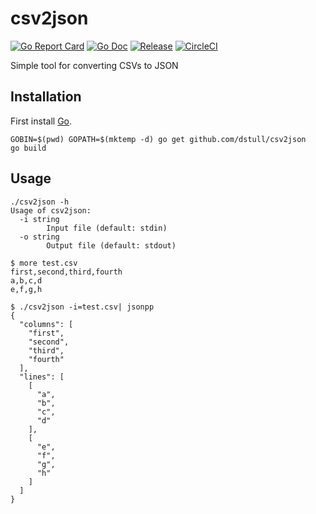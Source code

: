 # csv2json

[![Go Report Card](https://goreportcard.com/badge/github.com/dstull/csv2json?style=flat-square)](https://goreportcard.com/report/github.com/dstull/csv2json)
[![Go Doc](https://img.shields.io/badge/godoc-reference-blue.svg?style=flat-square)](http://godoc.org/github.com/dstull/csv2json)
[![Release](https://img.shields.io/github/release/dstull/csv2json.svg?style=flat-square)](https://github.com/dstull/csv2json/releases/latest)
[![CircleCI](https://circleci.com/gh/dstull/csv2json/tree/master.svg?style=svg)](https://circleci.com/gh/dstull/csv2json/tree/master)

Simple tool for converting CSVs to JSON

## Installation

First install [Go](http://golang.org).

```shell
GOBIN=$(pwd) GOPATH=$(mktemp -d) go get github.com/dstull/csv2json
go build
```

## Usage

```shell
./csv2json -h
Usage of csv2json:
  -i string
    	Input file (default: stdin)
  -o string
    	Output file (default: stdout)

$ more test.csv
first,second,third,fourth
a,b,c,d
e,f,g,h

$ ./csv2json -i=test.csv| jsonpp
{
  "columns": [
    "first",
    "second",
    "third",
    "fourth"
  ],
  "lines": [
    [
      "a",
      "b",
      "c",
      "d"
    ],
    [
      "e",
      "f",
      "g",
      "h"
    ]
  ]
}
```
